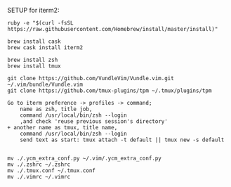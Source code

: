 SETUP for iterm2:


	ruby -e "$(curl -fsSL https://raw.githubusercontent.com/Homebrew/install/master/install)"

	brew install cask
	brew cask install iterm2
	
	brew install zsh
	brew install tmux

	git clone https://github.com/VundleVim/Vundle.vim.git ~/.vim/bundle/Vundle.vim
	git clone https://github.com/tmux-plugins/tpm ~/.tmux/plugins/tpm
	
	Go to iterm preference -> profiles -> command;  
		name as zsh, title job, 
		command /usr/local/bin/zsh --login
		,and check 'reuse previous session's directory'
	+ another name as tmux, title name, 
		command /usr/local/bin/zsh --login	
		send text as start: tmux attach -t default || tmux new -s default

	
	mv ./.ycm_extra_conf.py ~/.vim/.ycm_extra_conf.py
	mv ./.zshrc ~/.zshrc
	mv ./.tmux.conf ~/.tmux.conf
	mv ./.vimrc ~/.vimrc

